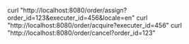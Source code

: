 curl "http://localhost:8080/order/assign?order_id=123&executer_id=456&locale=en"
curl "http://localhost:8080/order/acquire?executer_id=456"
curl "http://localhost:8080/order/cancel?order_id=123"